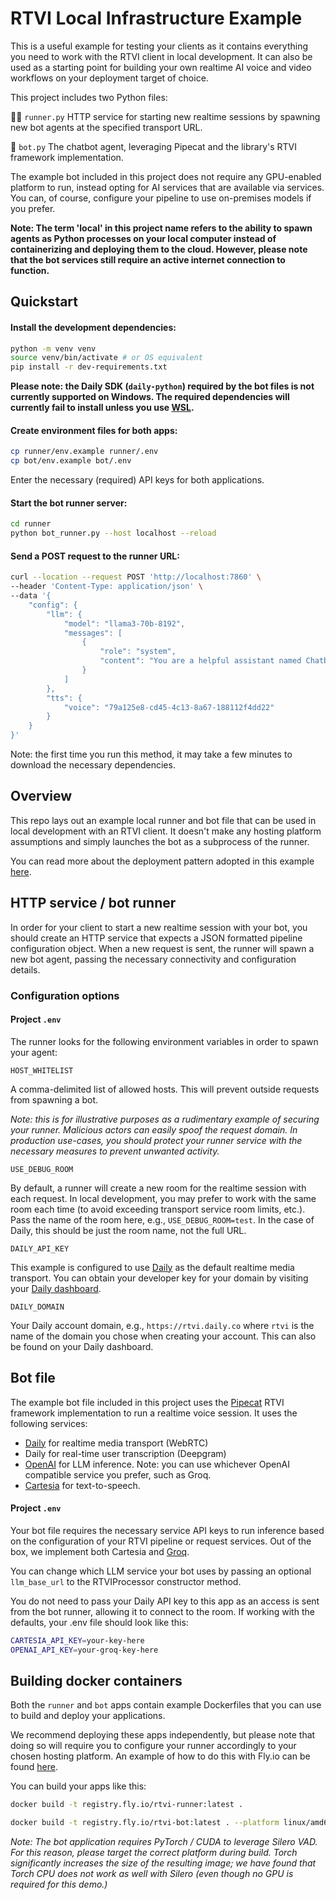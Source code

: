 # RTVI Local Infrastructure Example

This is a useful example for testing your clients as it contains everything you need to work with the RTVI client in local development. It can also be used as a starting point for building your own realtime AI voice and video workflows on your deployment target of choice.

This project includes two Python files:

🏃‍♀️ `runner.py` HTTP service for starting new realtime sessions by spawning new bot agents at the specified transport URL.

🤖 `bot.py` The chatbot agent, leveraging Pipecat and the library's RTVI framework implementation.


The example bot included in this project does not require any GPU-enabled platform to run, instead opting for AI services that are available via services. You can, of course, configure your pipeline to use on-premises models if you prefer.

**Note: The term 'local' in this project name refers to the ability to spawn agents as Python processes on your local computer instead of containerizing and deploying them to the cloud. However, please note that the bot services still require an active internet connection to function.**


## Quickstart

#### Install the development dependencies:

```bash
python -m venv venv
source venv/bin/activate # or OS equivalent
pip install -r dev-requirements.txt
```

**Please note: the Daily SDK (`daily-python`) required by the bot files is not currently supported on Windows. The required dependencies will currently fail to install unless you use [WSL](https://learn.microsoft.com/en-us/windows/wsl/install).**

#### Create environment files for both apps:

```bash
cp runner/env.example runner/.env
cp bot/env.example bot/.env
```

Enter the necessary (required) API keys for both applications.


#### Start the bot runner server:

```bash
cd runner
python bot_runner.py --host localhost --reload
```

#### Send a POST request to the runner URL:

```bash
curl --location --request POST 'http://localhost:7860' \
--header 'Content-Type: application/json' \
--data '{
    "config": {
        "llm": {
            "model": "llama3-70b-8192",
            "messages": [
                {
                    "role": "system",
                    "content": "You are a helpful assistant named Chatbot. Briefly say hello!"
                }
            ]
        },
        "tts": {
            "voice": "79a125e8-cd45-4c13-8a67-188112f4dd22"
        }
    }
}'
```

Note: the first time you run this method, it may take a few minutes to download the necessary dependencies.


## Overview

This repo lays out an example local runner and bot file that can be used in local development with an RTVI client. It doesn't make any hosting platform assumptions and simply launches the bot as a subprocess of the runner. 

You can read more about the deployment pattern adopted in this example [here](https://docs.pipecat.ai/deployment/pattern).


## HTTP service / bot runner

In order for your client to start a new realtime session with your bot, you should create an HTTP service that expects a JSON formatted pipeline configuration object. When a new request is sent, the runner will spawn a new bot agent, passing the necessary connectivity and configuration details.


### Configuration options

#### Project `.env`

The runner looks for the following environment variables in order to spawn your agent:

`HOST_WHITELIST`

A comma-delimited list of allowed hosts. This will prevent outside requests from spawning a bot.

_Note: this is for illustrative purposes as a rudimentary example of securing your runner. Malicious actors can easily spoof the request domain. In production use-cases, you should protect your runner service with the necessary measures to prevent unwanted activity._

`USE_DEBUG_ROOM`

By default, a runner will create a new room for the realtime session with each request. In local development, you may prefer to work with the same room each time (to avoid exceeding transport service room limits, etc.). Pass the name of the room here, e.g., `USE_DEBUG_ROOM=test`. In the case of Daily, this should be just the room name, not the full URL.

`DAILY_API_KEY`

This example is configured to use [Daily](https://www.daily.co) as the default realtime media transport. You can obtain your developer key for your domain by visiting your [Daily dashboard](https://dashboard.daily.co).

`DAILY_DOMAIN`

Your Daily account domain, e.g., `https://rtvi.daily.co` where `rtvi` is the name of the domain you chose when creating your account. This can also be found on your Daily dashboard.


## Bot file

The example bot file included in this project uses the [Pipecat](https://www.pipecat.ai) RTVI framework implementation to run a realtime voice session. It uses the following services:

- [Daily](www.daily.co) for realtime media transport (WebRTC)
- Daily for real-time user transcription (Deepgram)
- [OpenAI](https://openai.com/) for LLM inference. Note: you can use whichever OpenAI compatible service you prefer, such as Groq.
- [Cartesia](https://cartesia.ai/) for text-to-speech.


#### Project `.env`

Your bot file requires the necessary service API keys to run inference based on the configuration of your RTVI pipeline or request services. Out of the box, we implement both Cartesia and [Groq](https://groq.com/).

You can change which LLM service your bot uses by passing an optional `llm_base_url` to the RTVIProcessor constructor method.

You do not need to pass your Daily API key to this app as an access is sent from the bot runner, allowing it to connect to the room. If working with the defaults, your .env file should look like this:

```bash
CARTESIA_API_KEY=your-key-here
OPENAI_API_KEY=your-groq-key-here
```

## Building docker containers

Both the `runner` and `bot` apps contain example Dockerfiles that you can use to build and deploy your applications. 

We recommend deploying these apps independently, but please note that doing so will require you to configure your runner accordingly to your chosen hosting platform. An example of how to do this with Fly.io can be found [here](https://docs.pipecat.ai/deployment/fly).


You can build your apps like this:

```bash
docker build -t registry.fly.io/rtvi-runner:latest .

docker build -t registry.fly.io/rtvi-bot:latest . --platform linux/amd64
```

_Note: The bot application requires PyTorch / CUDA to leverage Silero VAD. For this reason, please target the correct platform during build. Torch significantly increases the size of the resulting image; we have found that Torch CPU does not work as well with Silero (even though no GPU is required for this demo.)_